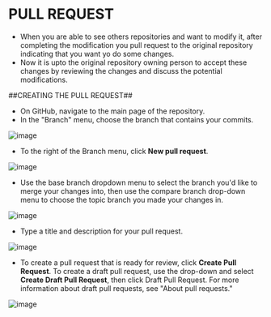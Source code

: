 # PULL REQUEST

- When you are able to see others repositories and want to modify it, after completing the modification you pull request to the original repository indicating that you want yo do some changes. 
- Now it is upto the original repository owning person to accept these changes by reviewing the changes and discuss the potential modifications.

##CREATING THE PULL REQUEST##

- On GitHub, navigate to the main page of the repository.
- In the "Branch" menu, choose the branch that contains your commits.

![image](https://user-images.githubusercontent.com/54865970/66373805-7d0e9b00-e977-11e9-901c-57ca95b23802.png)

- To the right of the Branch menu, click **New pull request**.

![image](https://user-images.githubusercontent.com/54865970/66373836-91529800-e977-11e9-9a39-c016cb55a8dc.png)

- Use the base branch dropdown menu to select the branch you'd like to merge your changes into, then use the compare branch drop-down menu to choose the topic branch you made your changes in.

![image](https://user-images.githubusercontent.com/54865970/66373866-a8918580-e977-11e9-95f5-4be8c473c0ed.png)

- Type a title and description for your pull request.


![image](https://user-images.githubusercontent.com/54865970/66373952-ec848a80-e977-11e9-859c-bf84d1954df7.png)


- To create a pull request that is ready for review, click **Create Pull Request**. To create a draft pull request, use the drop-down and select 
**Create Draft Pull Request**, then click Draft Pull Request. For more information about draft pull requests, see "About pull requests."


![image](https://user-images.githubusercontent.com/54865970/66373983-fefec400-e977-11e9-9b3b-aa82c7d77ec8.png)